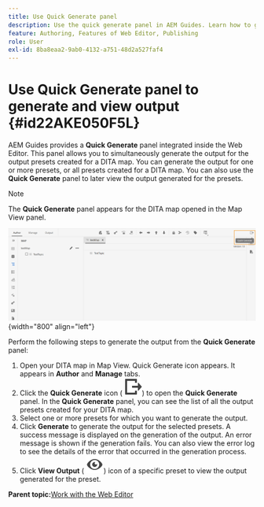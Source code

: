 ```yaml
---
title: Use Quick Generate panel
description: Use the quick generate panel in AEM Guides. Learn how to generate and view output from the quick generate panel.
feature: Authoring, Features of Web Editor, Publishing
role: User
exl-id: 8ba8eaa2-9ab0-4132-a751-48d2a527faf4
---
```

# Use Quick Generate panel to generate and view output {#id22AKE050F5L}

AEM Guides provides a **Quick Generate** panel integrated inside the Web Editor. This panel allows you to simultaneously generate the output for the output presets created for a DITA map. You can generate the output for one or more presets, or all presets created for a DITA map. You can also use the **Quick Generate** panel to later view the output generated for the presets.

>[!NOTE]
>
> The **Quick Generate** panel appears for the DITA map opened in the Map View panel.

![](images/quick-generate-map-view.png){width="800" align="left"}

Perform the following steps to generate the output from the **Quick Generate** panel:

1.  Open your DITA map in Map View. Quick Generate icon appears. It appears in **Author** and **Manage** tabs.
1.  Click the **Quick Generate** icon \( ![](images/quick-generate-icon.svg)\) to open the **Quick Generate** panel. In the **Quick Generate** panel, you can see the list of all the output presets created for your DITA map.
1.  Select one or more presets for which you want to generate the output.
1.  Click **Generate** to generate the output for the selected presets. A success message is displayed on the generation of the output. An error message is shown if the generation fails. You can also view the error log to see the details of the error that occurred in the generation process.
1.  Click **View Output** \( ![](images/view-output-icon.svg)\) icon of a specific preset to view the output generated for the preset.

**Parent topic:**[Work with the Web Editor](web-editor.md)
